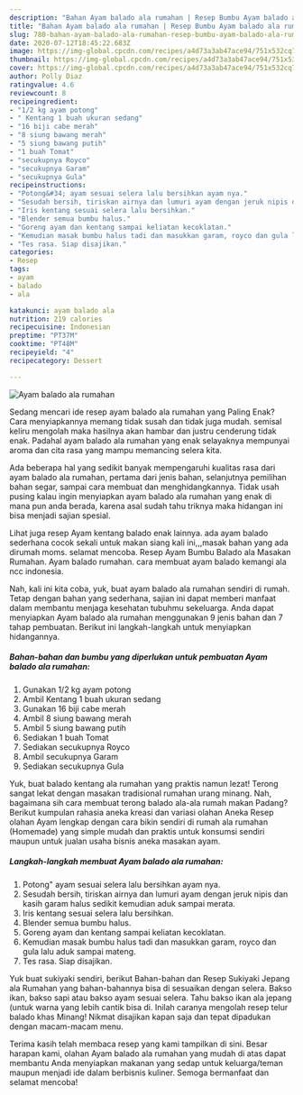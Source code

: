```yaml
---
description: "Bahan Ayam balado ala rumahan | Resep Bumbu Ayam balado ala rumahan Yang Lezat"
title: "Bahan Ayam balado ala rumahan | Resep Bumbu Ayam balado ala rumahan Yang Lezat"
slug: 780-bahan-ayam-balado-ala-rumahan-resep-bumbu-ayam-balado-ala-rumahan-yang-lezat
date: 2020-07-12T18:45:22.683Z
image: https://img-global.cpcdn.com/recipes/a4d73a3ab47ace94/751x532cq70/ayam-balado-ala-rumahan-foto-resep-utama.jpg
thumbnail: https://img-global.cpcdn.com/recipes/a4d73a3ab47ace94/751x532cq70/ayam-balado-ala-rumahan-foto-resep-utama.jpg
cover: https://img-global.cpcdn.com/recipes/a4d73a3ab47ace94/751x532cq70/ayam-balado-ala-rumahan-foto-resep-utama.jpg
author: Polly Diaz
ratingvalue: 4.6
reviewcount: 8
recipeingredient:
- "1/2 kg ayam potong"
- " Kentang 1 buah ukuran sedang"
- "16 biji cabe merah"
- "8 siung bawang merah"
- "5 siung bawang putih"
- "1 buah Tomat"
- "secukupnya Royco"
- "secukupnya Garam"
- "secukupnya Gula"
recipeinstructions:
- "Potong&#34; ayam sesuai selera lalu bersihkan ayam nya."
- "Sesudah bersih, tiriskan airnya dan lumuri ayam dengan jeruk nipis dan kasih garam halus sedikit kemudian aduk sampai merata."
- "Iris kentang sesuai selera lalu bersihkan."
- "Blender semua bumbu halus."
- "Goreng ayam dan kentang sampai keliatan kecoklatan."
- "Kemudian masak bumbu halus tadi dan masukkan garam, royco dan gula lalu aduk sampai mateng."
- "Tes rasa. Siap disajikan."
categories:
- Resep
tags:
- ayam
- balado
- ala

katakunci: ayam balado ala 
nutrition: 219 calories
recipecuisine: Indonesian
preptime: "PT37M"
cooktime: "PT48M"
recipeyield: "4"
recipecategory: Dessert

---
```



![Ayam balado ala rumahan](https://img-global.cpcdn.com/recipes/a4d73a3ab47ace94/751x532cq70/ayam-balado-ala-rumahan-foto-resep-utama.jpg)

Sedang mencari ide resep ayam balado ala rumahan yang Paling Enak? Cara menyiapkannya memang tidak susah dan tidak juga mudah. semisal keliru mengolah maka hasilnya akan hambar dan justru cenderung tidak enak. Padahal ayam balado ala rumahan yang enak selayaknya mempunyai aroma dan cita rasa yang mampu memancing selera kita.

Ada beberapa hal yang sedikit banyak mempengaruhi kualitas rasa dari ayam balado ala rumahan, pertama dari jenis bahan, selanjutnya pemilihan bahan segar, sampai cara membuat dan menghidangkannya. Tidak usah pusing kalau ingin menyiapkan ayam balado ala rumahan yang enak di mana pun anda berada, karena asal sudah tahu triknya maka hidangan ini bisa menjadi sajian spesial.

Lihat juga resep Ayam kentang balado enak lainnya. ada ayam balado sederhana cocok sekali untuk makan siang kali ini,,,masak bahan yang ada dirumah moms. selamat mencoba. Resep Ayam Bumbu Balado ala Masakan Rumahan. Ayam balado rumahan. cara membuat ayam balado kemangi ala ncc indonesia.


Nah, kali ini kita coba, yuk, buat ayam balado ala rumahan sendiri di rumah. Tetap dengan bahan yang sederhana, sajian ini dapat memberi manfaat dalam membantu menjaga kesehatan tubuhmu sekeluarga. Anda dapat menyiapkan Ayam balado ala rumahan menggunakan 9 jenis bahan dan 7 tahap pembuatan. Berikut ini langkah-langkah untuk menyiapkan hidangannya.

<!--inarticleads1-->

##### Bahan-bahan dan bumbu yang diperlukan untuk pembuatan Ayam balado ala rumahan:

1. Gunakan 1/2 kg ayam potong
1. Ambil  Kentang 1 buah ukuran sedang
1. Gunakan 16 biji cabe merah
1. Ambil 8 siung bawang merah
1. Ambil 5 siung bawang putih
1. Sediakan 1 buah Tomat
1. Sediakan secukupnya Royco
1. Ambil secukupnya Garam
1. Sediakan secukupnya Gula


Yuk, buat balado kentang ala rumahan yang praktis namun lezat! Terong sangat lekat dengan masakan tradisional rumahan urang minang. Nah, bagaimana sih cara membuat terong balado ala-ala rumah makan Padang? Berikut kumpulan rahasia aneka kreasi dan variasi olahan Aneka Resep olahan Ayam lengkap dengan cara bikin sendiri di rumah ala rumahan (Homemade) yang simple mudah dan praktis untuk konsumsi sendiri maupun untuk jualan usaha bisnis aneka masakan ayam. 

<!--inarticleads2-->

##### Langkah-langkah membuat Ayam balado ala rumahan:

1. Potong&#34; ayam sesuai selera lalu bersihkan ayam nya.
1. Sesudah bersih, tiriskan airnya dan lumuri ayam dengan jeruk nipis dan kasih garam halus sedikit kemudian aduk sampai merata.
1. Iris kentang sesuai selera lalu bersihkan.
1. Blender semua bumbu halus.
1. Goreng ayam dan kentang sampai keliatan kecoklatan.
1. Kemudian masak bumbu halus tadi dan masukkan garam, royco dan gula lalu aduk sampai mateng.
1. Tes rasa. Siap disajikan.


Yuk buat sukiyaki sendiri, berikut Bahan-bahan dan Resep Sukiyaki Jepang ala Rumahan yang bahan-bahannya bisa di sesuaikan dengan selera. Bakso ikan, bakso sapi atau bakso ayam sesuai selera. Tahu bakso ikan ala jepang (untuk warna yang lebih cantik bisa di. Inilah caranya mengolah resep telur balado khas Minang! Nikmat disajikan kapan saja dan tepat dipadukan dengan macam-macam menu. 

Terima kasih telah membaca resep yang kami tampilkan di sini. Besar harapan kami, olahan Ayam balado ala rumahan yang mudah di atas dapat membantu Anda menyiapkan makanan yang sedap untuk keluarga/teman maupun menjadi ide dalam berbisnis kuliner. Semoga bermanfaat dan selamat mencoba!
